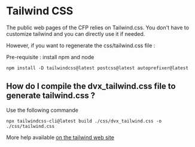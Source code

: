 # Tailwind CSS

The public web pages of the CFP relies on Tailwind.css. You don't have
to customize tailwind and you can directly use it if needed. 

However, if you want to regenerate the css/tailwind.css file : 

Pre-requisite : install npm and node

    npm install -D tailwindcss@latest postcss@latest autoprefixer@latest

## How do I compile the dvx_tailwind.css file to generate tailwind.css ?

Use the following commande

    npx tailwindcss-cli@latest build ./css/dvx_tailwind.css -o ./css/tailwind.css 

More help available [on the tailwind web site](https://tailwindcss.com/docs/installation#using-a-custom-css-file)

